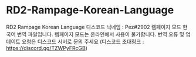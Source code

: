 # RD2-Rampage-Korean-Language
RD2 Rampage Korean Language
디스코드 닉네임 : Pez#2902
렘페이지 모드 한국어 
번역 파일입니다. 
렘페이지 모드는 온라인에서 
사용이 불가합니다.
번역 오류 및 업데이트 요청은 
디스코드 서버로 문의 주세요 
(디스코드 초대링크 : https://discord.gg/TZWPyFRcGB)
